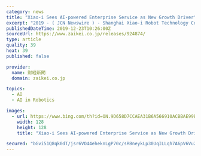 ```yaml
---
category: news
title: "Xiao-i Sees AI-powered Enterprise Service as New Growth Driver"
excerpt: "2019 - ( JCN Newswire ) - Shanghai Xiao-i Robot Technology Co. Ltd, a leading developer of artificial intelligence (AI) and industry application platforms, is delighted to announce its breakthrough in providing cognitive intelligence-powered enterprise service by entering a strategic partnership with CaoCao Mobility. CaoCao is the first ride ..."
publishedDateTime: 2019-12-23T10:26:00Z
sourceUrl: https://www.zaikei.co.jp/releases/924874/
type: article
quality: 39
heat: 39
published: false

provider:
  name: 財経新聞
  domain: zaikei.co.jp

topics:
  - AI
  - AI in Robotics

images:
  - url: https://www.bing.com/th?id=ON.9D658D7CCAEA31B6A566910ACBBAE99B
    width: 128
    height: 128
    title: "Xiao-i Sees AI-powered Enterprise Service as New Growth Driver"

secured: "bGvi51Q8qk0dT/jsr6VO44eheknLgP70c/sRBneykLp30UqILLqh7A6pV6Vu2tvwsc2XZI3gsrulpb1s/4tSceCi9RdOgTJwdm4Ph+1WORIy9Rl2R7sBsBs9Fel4VFQoiv/Z2BKArmGbjr16XpU8cnq/nGizF3SKdcmLwDC3qlbF8pyiSHpRoM1Y9uMv6p8KMPvvAf1aHN9WzRnzolmByY1dwOEdFYnPzuddi1IdNqu3lBxo8SayicuPIpcNbx8RlZcaNh/v/RfuEvbuu3I8Cg==;NSn/luydxWqPrvVsUgM6Iw=="
---
```


